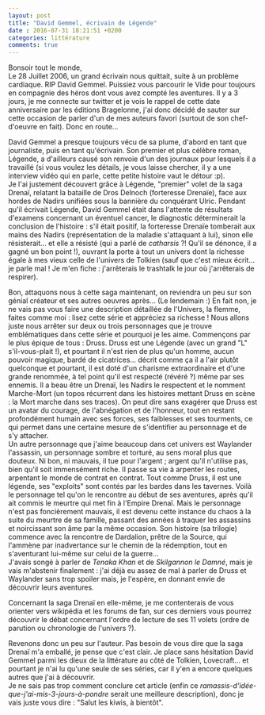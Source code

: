 ```yaml
---
layout: post
title: "David Gemmel, écrivain de Légende"
date : 2016-07-31 18:21:51 +0200
categories: littérature
comments: true
---
```


Bonsoir tout le monde,  
Le 28 Juillet 2006, un grand écrivain nous quittait, suite à un problème cardiaque.
RIP David Gemmel. Puissiez vous parcourir le Vide pour toujours en compagnie des héros dont vous avez compté les aventures.
Il y a 3 jours, je me connecte sur twitter et je vois le rappel de cette date anniversaire par les éditions Bragelonne, j'ai donc décidé de sauter sur cette occasion de parler d'un de mes auteurs favori (surtout de son chef-d'oeuvre en fait). Donc en route...

David Gemmel a presque toujours vécu de sa plume, d'abord en tant que journaliste, puis en tant qu'écrivain. Son premier et plus célèbre roman, Légende, a d'ailleurs causé son renvoie d'un des journaux pour lesquels il a travaillé (si vous voulez les détails, je vous laisse chercher, il y a une interview vidéo qui en parle, cette petite histoire vaut le détour :p).  
Je l'ai justement découvert grâce à Légende, "premier" volet de la saga Drenaï, relatant la bataille de Dros Delnoch (forteresse Drenaïe), face aux hordes de Nadirs unifiées sous la bannière du conquérant Ulric. Pendant qu'il écrivait Légende, David Gemmel était dans l'attente de résultats d'examens concernant un éventuel cancer, le diagnostic déterminerait la conclusion de l'histoire : s'il était positif, la forteresse Drenaïe tomberait aux mains des Nadirs (représentation de la maladie s'attaquant à lui), sinon elle résisterait... et elle a résisté (qui a parlé de _catharsis_ ?! Qu'il se dénonce, il a gagné un bon point !), ouvrant la porte à tout un univers dont la richesse égale à mes vieux celle de l'univers de Tolkien (sauf que c'est mieux écrit... je parle mal ! Je m'en fiche : j'arrêterais le trashtalk le jour où j'arrêterais de respirer).

Bon, attaquons nous à cette saga maintenant, on reviendra un peu sur son génial créateur et ses autres oeuvres après... (Le lendemain :) En fait non, je ne vais pas vous faire une description détaillée de l'Univers, la flemme, faites comme moi : lisez cette série et appréciez sa richesse ! Nous allons juste nous arrêter sur deux ou trois personnages que je trouve emblématiques dans cette série et pourquoi je les aime. 
Commençons par le plus épique de tous : Druss. Druss est une Légende (avec un grand "L" s'il-vous-plait !), et pourtant il n'est rien de plus qu'un homme, aucun pouvoir magique, bardé de cicatrices... décrit comme ça il a l'air plutôt quelconque et pourtant, il est doté d'un charisme extraordinaire et d'une grande renommée, à tel point qu'il est respecté (révéré ?) même par ses ennemis. Il a beau être un Drenaï, les Nadirs le respectent et le nomment Marche-Mort (un topos récurrent dans les histoires mettant Druss en scène : la Mort marche dans ses traces). On peut dire sans exagérer que Druss est un avatar du courage, de l'abnégation et de l'honneur, tout en restant profondément humain avec ses forces, ses faiblesses et ses tourments, ce qui permet dans une certaine mesure de s'identifier au personnage et de s'y attacher.  
Un autre personnage que j'aime beaucoup dans cet univers est Waylander l'assassin, un personnage sombre et torturé, au sens moral plus que douteux. Ni bon, ni mauvais, il tue pour l'argent ; argent qu'il n'utilise pas, bien qu'il soit immensément riche. Il passe sa vie à arpenter les routes, arpentant le monde de contrat en contrat. Tout comme Druss, il est une légende, ses "exploits" sont contés par les bardes dans les tavernes. Voilà le personnage tel qu'on le rencontre au début de ses aventures, après qu'il ait commis le meurtre qui met fin à l'Empire Drenaï. Mais le personnage n'est pas foncièrement mauvais, il est devenu cette instance du chaos à la suite du meurtre de sa famille, passant des années à traquer les assassins et noircissant son âme par la même occasion. Son histoire (sa trilogie) commence avec la rencontre de Dardalion, prêtre de la Source, qui l'ammène par inadvertance sur le chemin de la rédemption, tout en s'aventurant lui-même sur celui de la guerre...  
J'avais songé à parler de _Tenaka Khan_ et de _Skilgannon le Damné_, mais je vais m'abstenir finalement : j'ai déjà eu assez de mal à parler de Druss et Waylander sans trop spoiler mais, je l'espère, en donnant envie de découvrir leurs aventures.

Concernant la saga Drenaï en elle-même, je me contenterais de vous orienter vers wikipédia et les forums de fan, sur ces derniers vous pourrez découvrir le débat concernant l'ordre de lecture de ses 11 volets (ordre de parution ou chronologie de l'univers ?).

Revenons donc un peu sur l'auteur. Pas besoin de vous dire que la saga Drenaï m'a emballé, je pense que c'est clair. Je place sans hésitation David Gemmel parmi les dieux de la littérature au côté de Tolkien, Lovecraft... et pourtant je n'ai lu qu'une seule de ses séries, car il y'en a encore quelques autres que j'ai à découvrir.  
Je ne sais pas trop comment conclure cet article (enfin ce _ramassis-d'idée-que-j'ai-mis-3-jours-à-pondre_ serait une meilleure description), donc je vais juste vous dire : "Salut les kiwis, à bientôt".
